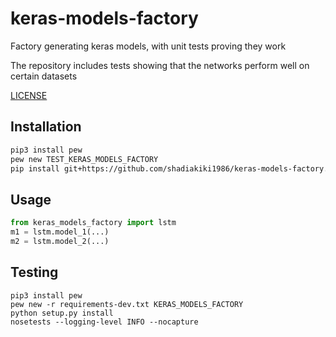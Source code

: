 # keras-models-factory
Factory generating keras models, with unit tests proving they work

The repository includes tests showing that the networks perform well on certain datasets

[LICENSE](LICENSE)

## Installation

```bash
pip3 install pew
pew new TEST_KERAS_MODELS_FACTORY
pip install git+https://github.com/shadiakiki1986/keras-models-factory.git
```

## Usage

```python
from keras_models_factory import lstm
m1 = lstm.model_1(...)
m2 = lstm.model_2(...)
```

## Testing

```
pip3 install pew
pew new -r requirements-dev.txt KERAS_MODELS_FACTORY
python setup.py install
nosetests --logging-level INFO --nocapture
```
